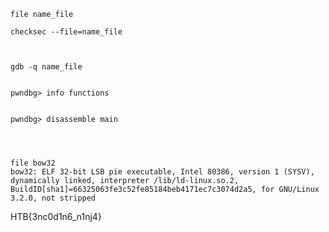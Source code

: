 

```
file name_file
```


```
checksec --file=name_file


```


```

gdb -q name_file

```

```

pwndbg> info functions


pwndbg> disassemble main



```

```

file bow32
bow32: ELF 32-bit LSB pie executable, Intel 80386, version 1 (SYSV), dynamically linked, interpreter /lib/ld-linux.so.2, BuildID[sha1]=66325063fe3c52fe85184beb4171ec7c3074d2a5, for GNU/Linux 3.2.0, not stripped

```
HTB{3nc0d1n6_n1nj4}